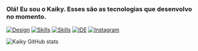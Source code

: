 ### Olá! Eu sou o Kaiky. Esses são as tecnologias que desenvolvo no momento.

[![Design](https://img.shields.io/badge/Canva-%2300C4CC.svg?&style=for-the-badge&logo=Canva&logoColor=white)](https://www.canva.com)
[![Skills](https://img.shields.io/badge/C%23-239120?style=for-the-badge&logo=c-sharp&logoColor=white)](https://www.devmedia.com.br/guia/linguagem-csharp/38152#:~:text=C%23%20é%20uma%20linguagem%20de,a%20programação%20Orientada%20a%20Objetos.)
[![Skills](https://img.shields.io/badge/.NET-5C2D91?style=for-the-badge&logo=.net&logoColor=white)](https://dotnet.microsoft.com/pt-br/learn/dotnet/what-is-dotnet)
[![IDE](https://img.shields.io/badge/Visual_Studio-5C2D91?style=for-the-badge&logo=visual%20studio&logoColor=white)](https://visualstudio.microsoft.com/pt-br/)
[![Instagram](https://img.shields.io/badge/Instagram-E4405F?style=for-the-badge&logo=instagram&logoColor=white)](https://instagram.com/kad.prog)

![Kaiky GitHub stats](https://github-readme-stats.vercel.app/api?username=KaikyDEV&show_icons=true&theme=dark)

